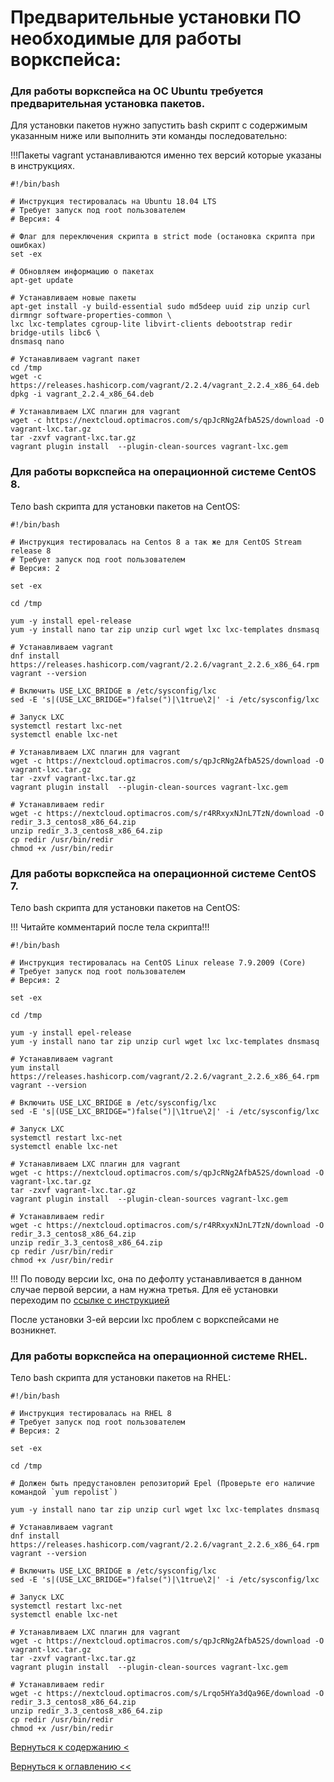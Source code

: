 # Предварительные установки ПО необходимые для работы воркспейса:

### Для работы воркспейса на ОС Ubuntu требуется предварительная установка пакетов. 

Для установки пакетов нужно запустить bash скрипт с содержимым указанным ниже или выполнить эти команды последовательно:

!!!Пакеты vagrant устанавливаются именно тех версий которые указаны в инструкциях.

```
#!/bin/bash

# Инструкция тестировалась на Ubuntu 18.04 LTS
# Требует запуск под root пользователем
# Версия: 4

# Флаг для переключения скрипта в strict mode (остановка скрипта при ошибках)
set -ex

# Обновляем информацию о пакетах
apt-get update

# Устанавливаем новые пакеты
apt-get install -y build-essential sudo md5deep uuid zip unzip curl dirmngr software-properties-common \
lxc lxc-templates cgroup-lite libvirt-clients debootstrap redir bridge-utils libc6 \
dnsmasq nano

# Устанавливаем vagrant пакет
cd /tmp
wget -c https://releases.hashicorp.com/vagrant/2.2.4/vagrant_2.2.4_x86_64.deb
dpkg -i vagrant_2.2.4_x86_64.deb

# Устанавливаем LXC плагин для vagrant
wget -c https://nextcloud.optimacros.com/s/qpJcRNg2AfbA52S/download -O vagrant-lxc.tar.gz
tar -zxvf vagrant-lxc.tar.gz
vagrant plugin install  --plugin-clean-sources vagrant-lxc.gem
```


### Для работы воркспейса на операционной системе CentOS 8.

Тело bash скрипта для установки пакетов на CentOS:

```
#!/bin/bash

# Инструкция тестировалась на Centos 8 а так же для CentOS Stream release 8
# Требует запуск под root пользователем
# Версия: 2

set -ex

cd /tmp

yum -y install epel-release
yum -y install nano tar zip unzip curl wget lxc lxc-templates dnsmasq

# Устанавливаем vagrant
dnf install https://releases.hashicorp.com/vagrant/2.2.6/vagrant_2.2.6_x86_64.rpm
vagrant --version

# Включить USE_LXC_BRIDGE в /etc/sysconfig/lxc
sed -E 's|(USE_LXC_BRIDGE=")false(")|\1true\2|' -i /etc/sysconfig/lxc

# Запуск LXC
systemctl restart lxc-net
systemctl enable lxc-net

# Устанавливаем LXC плагин для vagrant
wget -c https://nextcloud.optimacros.com/s/qpJcRNg2AfbA52S/download -O vagrant-lxc.tar.gz
tar -zxvf vagrant-lxc.tar.gz
vagrant plugin install  --plugin-clean-sources vagrant-lxc.gem

# Устанавливаем redir
wget -c https://nextcloud.optimacros.com/s/r4RRxyxNJnL7TzN/download -O redir_3.3_centos8_x86_64.zip
unzip redir_3.3_centos8_x86_64.zip
cp redir /usr/bin/redir
chmod +x /usr/bin/redir
```

### Для работы воркспейса на операционной системе CentOS 7.

Тело bash скрипта для установки пакетов на CentOS:

!!! Читайте комментарий после тела скрипта!!!

```
#!/bin/bash

# Инструкция тестировалась на CentOS Linux release 7.9.2009 (Core)
# Требует запуск под root пользователем
# Версия: 2

set -ex

cd /tmp

yum -y install epel-release
yum -y install nano tar zip unzip curl wget lxc lxc-templates dnsmasq

# Устанавливаем vagrant
yum install https://releases.hashicorp.com/vagrant/2.2.6/vagrant_2.2.6_x86_64.rpm
vagrant --version

# Включить USE_LXC_BRIDGE в /etc/sysconfig/lxc
sed -E 's|(USE_LXC_BRIDGE=")false(")|\1true\2|' -i /etc/sysconfig/lxc

# Запуск LXC
systemctl restart lxc-net
systemctl enable lxc-net

# Устанавливаем LXC плагин для vagrant
wget -c https://nextcloud.optimacros.com/s/qpJcRNg2AfbA52S/download -O vagrant-lxc.tar.gz
tar -zxvf vagrant-lxc.tar.gz
vagrant plugin install  --plugin-clean-sources vagrant-lxc.gem

# Устанавливаем redir
wget -c https://nextcloud.optimacros.com/s/r4RRxyxNJnL7TzN/download -O redir_3.3_centos8_x86_64.zip
unzip redir_3.3_centos8_x86_64.zip
cp redir /usr/bin/redir
chmod +x /usr/bin/redir

```
!!! По поводу версии lxc, она по дефолту устанавливается в данном случае первой версии, а нам нужна третья.
Для её установки переходим по [ссылке с инструкцией](lxc3Instruction.md)

После установки 3-ей версии lxc проблем с воркспейсами не возникнет.

### Для работы воркспейса на операционной системе RHEL.

Тело bash скрипта для установки пакетов на RHEL:

```
#!/bin/bash

# Инструкция тестировалась на RHEL 8
# Требует запуск под root пользователем
# Версия: 2

set -ex

cd /tmp

# Должен быть предустановлен репозиторий Epel (Проверьте его наличие командой `yum repolist`)

yum -y install nano tar zip unzip curl wget lxc lxc-templates dnsmasq

# Устанавливаем vagrant
dnf install https://releases.hashicorp.com/vagrant/2.2.6/vagrant_2.2.6_x86_64.rpm
vagrant --version

# Включить USE_LXC_BRIDGE в /etc/sysconfig/lxc
sed -E 's|(USE_LXC_BRIDGE=")false(")|\1true\2|' -i /etc/sysconfig/lxc

# Запуск LXC
systemctl restart lxc-net
systemctl enable lxc-net

# Устанавливаем LXC плагин для vagrant
wget -c https://nextcloud.optimacros.com/s/qpJcRNg2AfbA52S/download -O vagrant-lxc.tar.gz
tar -zxvf vagrant-lxc.tar.gz
vagrant plugin install  --plugin-clean-sources vagrant-lxc.gem

# Устанавливаем redir
wget -c https://nextcloud.optimacros.com/s/Lrqo5HYa3dQa96E/download -O redir_3.3_centos8_x86_64.zip
unzip redir_3.3_centos8_x86_64.zip
cp redir /usr/bin/redir
chmod +x /usr/bin/redir
```
  
[Вернуться к содержанию <](contents.md)

[Вернуться к оглавлению <<](index.md)
